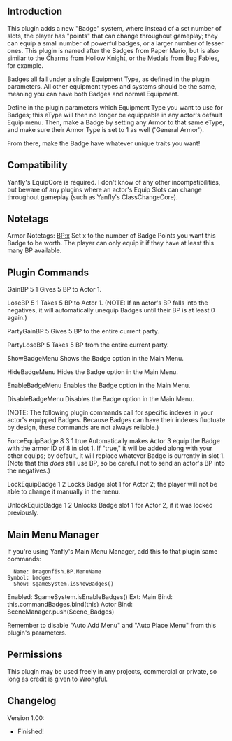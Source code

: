 ## Introduction

This plugin adds a new "Badge" system, where instead of a set number
of slots, the player has "points" that can change throughout gameplay;
they can equip a small number of powerful badges, or a larger number
of lesser ones. This plugin is named after the Badges from Paper Mario,
but is also similar to the Charms from Hollow Knight, or the Medals from
Bug Fables, for example.

Badges all fall under a single Equipment Type, as defined in the plugin
parameters. All other equipment types and systems should be the same,
meaning you can have both Badges and normal Equipment.

Define in the plugin parameters which Equipment Type you want to use for
Badges; this eType will then no longer be equippable in any actor's
default Equip menu. Then, make a Badge by setting any Armor to that
same eType, and make sure their Armor Type is set to 1 as well ('General
Armor').

From there, make the Badge have whatever unique traits you want!

## Compatibility

Yanfly's EquipCore is required. I don't know of any other incompatibilities,
but beware of any plugins where an actor's Equip Slots can change
throughout gameplay (such as Yanfly's ClassChangeCore). 

## Notetags

Armor Notetags:
    <BP:x>
    Set x to the number of Badge Points you want this Badge to be worth.
    The player can only equip it if they have at least this many BP
    available.

## Plugin Commands

GainBP 5 1
    Gives 5 BP to Actor 1.

LoseBP 5 1
    Takes 5 BP to Actor 1. (NOTE: If an actor's BP falls into the
    negatives, it will automatically unequip Badges until their
    BP is at least 0 again.)

PartyGainBP 5
    Gives 5 BP to the entire current party.

PartyLoseBP 5
    Takes 5 BP from the entire current party.

ShowBadgeMenu
    Shows the Badge option in the Main Menu.

HideBadgeMenu
    Hides the Badge option in the Main Menu.

EnableBadgeMenu
    Enables the Badge option in the Main Menu.

DisableBadgeMenu
    Disables the Badge option in the Main Menu.

(NOTE: The following plugin commands call for specific indexes in your
actor's equipped Badges. Because Badges can have their indexes
fluctuate by design, these commands are not always reliable.)

ForceEquipBadge 8 3 1 true
    Automatically makes Actor 3 equip the Badge with the armor ID of 8
    in slot 1. If "true," it will be added along with your other equips;
    by default, it will replace whatever Badge is currently in slot 1.
    (Note that this *does* still use BP, so be careful not to send an
    actor's BP into the negatives.)

LockEquipBadge 1 2
    Locks Badge slot 1 for Actor 2; the player will not be able to
    change it manually in the menu.

UnlockEquipBadge 1 2
    Unlocks Badge slot 1 for Actor 2, if it was locked previously.

## Main Menu Manager

If you're using Yanfly's Main Menu Manager, add this to that plugin'same
commands:

      Name: Dragonfish.BP.MenuName
    Symbol: badges
      Show: $gameSystem.isShowBadges()
   Enabled: $gameSystem.isEnableBadges()
       Ext: 
 Main Bind: this.commandBadges.bind(this)
Actor Bind: SceneManager.push(Scene_Badges)

Remember to disable "Auto Add Menu" and "Auto Place Menu" from this
plugin's parameters.

## Permissions

This plugin may be used freely in any projects, commercial or private, so
long as credit is given to Wrongful.

## Changelog

Version 1.00:
- Finished!
